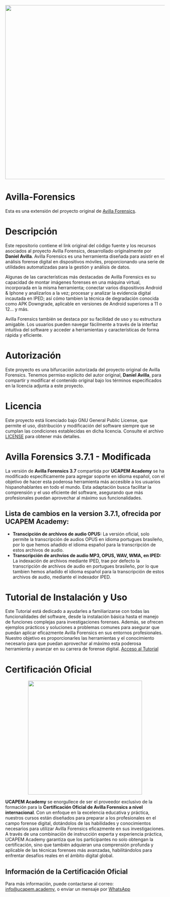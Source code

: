<p align="center">
  <img width="660" height="550" src="https://www.ucapem.group/site/wp-content/uploads/2023/06/Avilla-01.png">
</p>

# Avilla-Forensics
Esta es una extensión del proyecto original de [Avilla Forensics](https://github.com/AvillaDaniel/AvillaForensics).

# Descripción

Este repositorio contiene el link original del código fuente y los recursos asociados al proyecto Avilla Forensics, desarrollado originalmente por **Daniel Avilla**. Avilla Forensics es una herramienta diseñada para asistir en el análisis forense digital en dispositivos móviles, proporcionando una serie de utilidades automatizadas para la gestión y análisis de datos.

Algunas de las características más destacadas de Avilla Forensics es su capacidad de montar imágenes forenses en una máquina virtual, incorporada en la misma herramienta; conectar varios dispositivos Android & Iphone y analizarlos a la vez; procesar y analizar la evidencia digital incautada en IPED; así cómo tambien la técnica de degradación conocida como APK Downgrade, aplicable en versiones de Android superiores a 11 o 12… y más.

Avilla Forensics también se destaca por su facilidad de uso y su estructura amigable. Los usuarios pueden navegar fácilmente a través de la interfaz intuitiva del software y acceder a herramientas y características de forma rápida y eficiente.

# Autorización

Este proyecto es una bifurcación autorizada del proyecto original de Avilla Forensics. Tenemos permiso explícito del autor original, **Daniel Avilla**, para compartir y modificar el contenido original bajo los términos especificados en la licencia adjunta a este proyecto.

# Licencia

Este proyecto está licenciado bajo GNU General Public License, que permite el uso, distribución y modificación del software siempre que se cumplan las condiciones establecidas en dicha licencia. Consulte el archivo [LICENSE](https://github.com/UCAPEM-ACADEMY/AvillaForensics?tab=License-1-ov-file) para obtener más detalles.

# Avilla Forensics 3.7.1 - Modificada

La versión de **Avilla Forensics 3.7** compartida por **UCAPEM Academy** se ha modificado específicamente para agregar soporte en idioma español, con el objetivo de hacer esta poderosa herramienta más accesible a los usuarios hispanohablantes en todo el mundo. Esta adaptación busca facilitar la comprensión y el uso eficiente del software, asegurando que más profesionales puedan aprovechar al máximo sus funcionalidades.

## Lista de cambios en la version 3.7.1, ofrecida por UCAPEM Academy:

* **Transcipción de archivos de audio OPUS:** La versión oficial, solo permite la transcripción de audios OPUS en idioma portugues brasileño, por lo que hemos añadido el idioma español para la transcripción de estos archivos de audio.
* **Transcripción de archvios de audio MP3, OPUS, WAV, WMA, en IPED:** La indexación de archivos mediante IPED, trae por defecto la transcripción de archivos de audio en portugues brasileño, por lo que tambien hemos añadido el idioma español para la transcripción de estos archivos de audio, mediante el indexador IPED.

# Tutorial de Instalación y Uso

Este Tutorial está dedicado a ayudarles a familiarizarse con todas las funcionalidades del software, desde la instalación básica hasta el manejo de funciones complejas para investigaciones forenses. Además, se ofrecen ejemplos prácticos y soluciones a problemas comunes para asegurar que puedan aplicar eficazmente Avilla Forensics en sus entornos profesionales. Nuestro objetivo es proporcionarles las herramientas y el conocimiento necesario para que puedan aprovechar al máximo esta poderosa herramienta y avanzar en su carrera de forense digital.
[Acceso al Tutorial](https://github.com/UCAPEM-ACADEMY/AvillaForensics/wiki)

# Certificación Oficial

<p align="center">
  <img width="360" height="360" src="https://www.ucapem.group/site/wp-content/uploads/2024/04/Badged-13.png">
</p>

**UCAPEM Academy** se enorgullece de ser el proveedor exclusivo de la formación para la **Certificación Oficial de Avilla Forensics a nivel internacional**. Con un enfoque en la excelencia educativa y práctica, nuestros cursos están diseñados para preparar a los profesionales en el campo forense digital, dotándolos de las habilidades y conocimientos necesarios para utilizar Avilla Forensics eficazmente en sus investigaciones. A través de una combinación de instrucción experta y experiencia práctica, UCAPEM Academy garantiza que los participantes no solo obtengan la certificación, sino que también adquieran una comprensión profunda y aplicable de las técnicas forenses más avanzadas, habilitándolos para enfrentar desafíos reales en el ámbito digital global.

## Información de la Certificación Oficial

Para más información, puede contactarse al correo: info@ucapem.academy, o enviar un mensaje por [WhatsApp](https://wa.me/593987121348)
